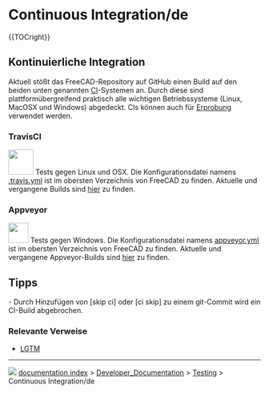 # Continuous Integration/de
{{TOCright}}

## Kontinuierliche Integration 

Aktuell stößt das FreeCAD-Repository auf GitHub einen Build auf den beiden unten genannten [CI](https://de.wikipedia.org/wiki/Kontinuierliche_Integration)-Systemen an. Durch diese sind plattformübergreifend praktisch alle wichtigen Betriebssysteme (Linux, MacOSX und Windows) abgedeckt. CIs können auch für [Erprobung](Testing/de.md) verwendet werden.

### TravisCI

<img alt="" src=images/Travis-logo.png  style="width:50px;"> Tests gegen Linux und OSX. Die Konfigurationsdatei namens [.travis.yml](https://github.com/FreeCAD/FreeCAD/blob/master/.travis.yml) ist im obersten Verzeichnis von FreeCAD zu finden. Aktuelle und vergangene Builds sind [hier](https://travis-ci.com/FreeCAD/FreeCAD/builds) zu finden.

### Appveyor

<img alt="" src=images/Appveyor.svg  style="width:40px;"> Tests gegen Windows. Die Konfigurationsdatei namens [appveyor.yml](https://github.com/FreeCAD/FreeCAD/blob/master/appveyor.yml) ist im obersten Verzeichnis von FreeCAD zu finden. Aktuelle und vergangene Appveyor-Builds sind [hier](https://ci.appveyor.com/project/yorikvanhavre/freecad/history) zu finden.

## Tipps

\- Durch Hinzufügen von [skip ci] oder [ci skip] zu einem git-Commit wird ein CI-Build abgebrochen.

### Relevante Verweise 

-   [LGTM](LGTM.md)



---
![](images/Right_arrow.png) [documentation index](../README.md) > [Developer_Documentation](Category_Developer_Documentation.md) > [Testing](Category_Testing.md) > Continuous Integration/de
